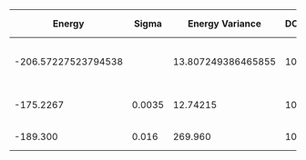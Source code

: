 | Energy              | Sigma   | Energy Variance    | DOF | Method                                                       | Data Repository |
|---------------------|---------|--------------------|-----|--------------------------------------------------------------|-----------------|
| -206.57227523794538 |         | 13.807249386465855 | 100 | DMRG (bond dimension = 1024)                                 |                 |
| -175.2267           | 0.0035  | 12.74215           | 100 | RBM (alpha = 1)                                              |                 |
| -189.300            | 0.016   | 269.960            | 100 | Jastrow baseline                                             |                 |
